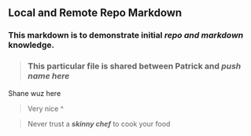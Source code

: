 ## **Local and Remote Repo Markdown**  

### This markdown is to demonstrate initial _repo and markdown_ knowledge.  

> ### This particular file is shared between Patrick and _push name here_
Shane wuz here
> Very nice ^

>Never trust a **_skinny chef_** to cook your food
